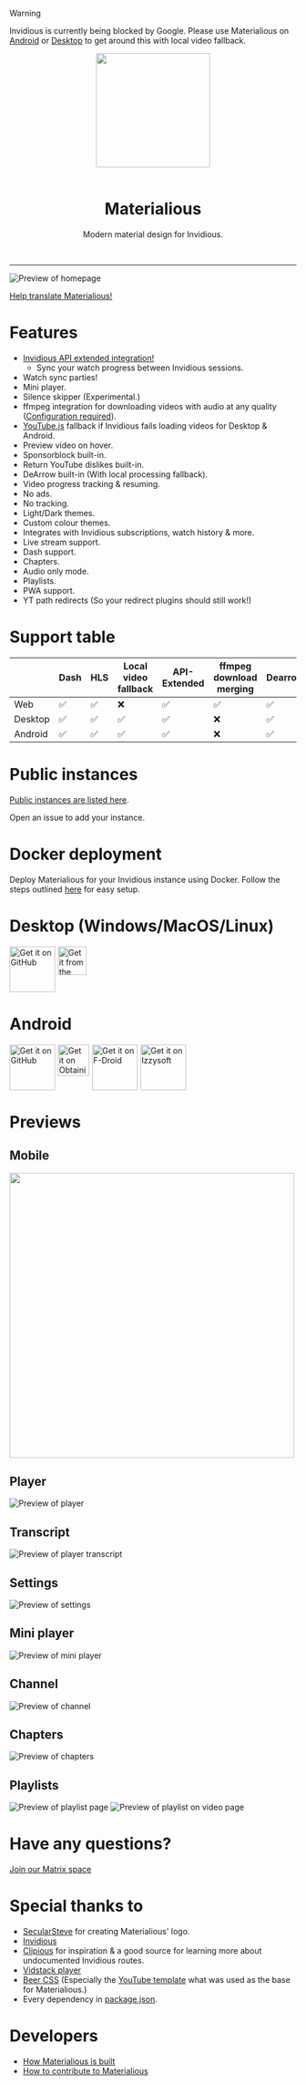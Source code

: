 
> [!WARNING]  
> Invidious is currently being blocked by Google. Please use Materialious on [Android](https://github.com/Materialious/Materialious/releases/latest) or [Desktop](https://github.com/Materialious/Materialious/releases/latest) to get around this with local video fallback.

<div align="center">
  <img src="./materialious/static/logo.svg" width="200px" />
  <br />
  <br />
  <h1>Materialious</h1>
  <quote>
    Modern material design for Invidious.
  </quote>
</div>

&nbsp;

-------


![Preview of homepage](./previews/home-preview.png)

[Help translate Materialious!](https://fink.inlang.com/github.com/WardPearce/Materialious)

# Features
- [Invidious API extended integration!](https://github.com/Materialious/api-extended)
  - Sync your watch progress between Invidious sessions.
- Watch sync parties!
- Mini player.
- Silence skipper (Experimental.)
- ffmpeg integration for downloading videos with audio at any quality ([Configuration required](./docs/DOCKER.md#step-7-optional-enabling-downloads)).
- [YouTube.js](https://github.com/LuanRT/YouTube.js) fallback if Invidious fails loading videos for Desktop & Android.
- Preview video on hover.
- Sponsorblock built-in.
- Return YouTube dislikes built-in.
- DeArrow built-in (With local processing fallback).
- Video progress tracking & resuming.
- No ads.
- No tracking.
- Light/Dark themes.
- Custom colour themes.
- Integrates with Invidious subscriptions, watch history & more.
- Live stream support.
- Dash support.
- Chapters.
- Audio only mode.
- Playlists.
- PWA support.
- YT path redirects (So your redirect plugins should still work!)

# Support table
|         | Dash | HLS | Local video fallback | API-Extended | ffmpeg download merging | Dearrow | RYD |
|---------|------|-----|----------------------|--------------|-------------------------|---------|-----|
| Web     | ✅    | ✅   | ❌                    | ✅            | ✅                       | ✅       | ✅   |
| Desktop | ✅    | ✅   | ✅                    | ✅            | ❌                       | ✅       | ✅   |
| Android | ✅    | ✅   | ✅                    | ✅            | ❌                       | ✅       | ✅   |

# Public instances
[Public instances are listed here](./docs/INSTANCES.md).

Open an issue to add your instance.

# Docker deployment
Deploy Materialious for your Invidious instance using Docker. Follow the steps outlined [here](./docs/DOCKER.md) for easy setup.

# Desktop (Windows/MacOS/Linux)
<div style="display: flex; gap: 5px;">
  <a href="https://github.com/Materialious/Materialious/releases/latest">
    <img src="https://raw.githubusercontent.com/NeoApplications/Neo-Backup/034b226cea5c1b30eb4f6a6f313e4dadcbb0ece4/badge_github.png" alt="Get it on GitHub" height="80"/>
  </a>
  <a href="https://snapcraft.io/materialious">
    <img height="50" alt="Get it from the Snap Store" src="https://snapcraft.io/en/dark/install.svg" />
  </a>
</div>

# Android
<div style="display: flex; gap: 5px;">
  <a href="https://github.com/Materialious/Materialious/releases/latest">
    <img src="https://raw.githubusercontent.com/NeoApplications/Neo-Backup/034b226cea5c1b30eb4f6a6f313e4dadcbb0ece4/badge_github.png" alt="Get it on GitHub" height="80"/>
  </a>
  <a href="http://apps.obtainium.imranr.dev/redirect.html?r=obtainium://add/https://github.com/Materialious/Materialious">
    <img height="55" alt="Get it on Obtainium" src="https://raw.githubusercontent.com/ImranR98/Obtainium/e3fcf6e0b5187445a76462b4042aba6b2fc15047/assets/graphics/badge_obtainium.png" />
  </a>
  <a href="https://f-droid.org/packages/us.materialio.app/">
    <img height="80" alt="Get it on F-Droid" src="https://fdroid.gitlab.io/artwork/badge/get-it-on.png" />
  </a>
  <a href="https://apt.izzysoft.de/fdroid/index/apk/us.materialio.app">
    <img height="80" alt="Get it on Izzysoft" src="https://codeberg.org/IzzyOnDroid/repo/raw/commit/9873f08e282332a231e64d9729f810f427a521e4/assets/IzzyOnDroid.png" />
  </a>
</div>

# Previews

## Mobile
<img src="./previews/mobile-preview.png" style="height: 500px"/>

## Player
![Preview of player](./previews/player-preview.png)

## Transcript
![Preview of player transcript](./previews/transcript-preview.png)

## Settings
![Preview of settings](./previews/setting-preview.png)

## Mini player
![Preview of mini player](./previews/mini-player-desktop-preview.png)

## Channel
![Preview of channel](./previews/channel-preview.png)

## Chapters
![Preview of chapters](./previews/chapter-previews.png)

## Playlists
![Preview of playlist page](./previews/playlist-preview.png)
![Preview of playlist on video page](./previews/playlist-preview-2.png)

# Have any questions?
[Join our Matrix space](https://matrix.to/#/#ward:matrix.org)

# Special thanks to
- [SecularSteve](https://github.com/SecularSteve) for creating Materialious' logo.
- [Invidious](https://github.com/iv-org)
- [Clipious](https://github.com/lamarios/clipious) for inspiration & a good source for learning more about undocumented Invidious routes.
- [Vidstack player](https://github.com/vidstack/player)
- [Beer CSS](https://github.com/beercss/beercss) (Especially the [YouTube template](https://github.com/beercss/beercss/tree/main/src/youtube) what was used as the base for Materialious.)
- Every dependency in [package.json](/materialious/package.json).

# Developers
- [How Materialious is built](./docs/BUILDING.md)
- [How to contribute to Materialious](./docs/DEV.md)